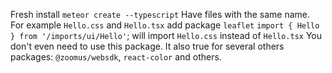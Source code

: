 Fresh install `meteor create --typescript`
Have files with the same name. For example `Hello.css` and `Hello.tsx`
add package `leaflet`
`import { Hello } from '/imports/ui/Hello'`; will import `Hello.css` instead of `Hello.tsx`
You don't even need to use this package. It also true for several others packages: `@zoomus/websdk`, `react-color` and others.